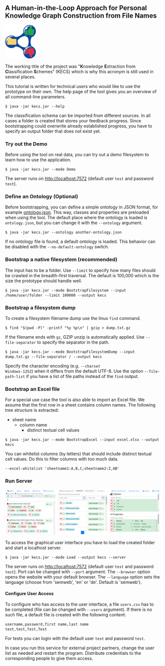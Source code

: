 ## A Human-in-the-Loop Approach for Personal Knowledge Graph Construction from File Names

![](img/icon-50.png)

The working title of the project was "<b>K</b>nowledge <b>E</b>xtraction from <b>C</b>lassification <b>S</b>chemes" (KECS) which is why
this acronym is still used in several places.


This tutorial is written for technical users who would like to use the prototype on their own.
The help page of the tool gives you an overview of all command-line parameters.
```
$ java -jar kecs.jar --help
```

The classification schema can be imported from different sources.
In all cases a folder is created that stores your feedback progress.
Since bootstrapping could overwrite already established progress, you have to specify an output folder that
does not exist yet.

### Try out the Demo

Before using the tool on real data, you can try out a demo filesystem to learn how to use the application.
```
$ java -jar kecs.jar --mode Demo
```
The server runs on <a target="_blank" href="http://localhost:7572">http://localhost:7572</a> (default user <code>test</code> and password <code>test</code>).


### Define an Ontology (Optional)

Before bootstrapping, you can define a simple ontology in JSON format, for example
[ontology.json](data/ontology.json).
This way, classes and properties are preloaded when using the tool.
The default place where the ontology is loaded is <code>ontology.json</code>,
but you can change it with the <code>--ontology</code> argument.
```
$ java -jar kecs.jar --ontology another-ontology.json
```
If no ontology file is found, a default ontology is loaded.
This behavior can be disabled with the <code>--no-default-ontology</code> switch.

### Bootstrap a native filesystem (recommended)

The input has to be a folder.
Use <code>--limit</code> to specify how many files should be crawled in the breadth-first traversal.
The default is 100,000 which is the size the prototype should handle well.
```
$ java -jar kecs.jar --mode BootstrapFilesystem --input /home/user/folder --limit 100000 --output kecs
```

### Bootstrap a filesystem dump

To create a filesystem filename dump use the linux <code>find</code> command.
```
$ find "$(pwd -P)" -printf "%y %p\n" | gzip > dump.txt.gz
```


If the filename ends with <code>gz</code>, GZIP unzip is automatically applied.
Use <code>--file-separator</code> to specify the separator in the path.
```
$ java -jar kecs.jar --mode BootstrapFilesystemDump --input dump.txt.gz --file-separator / --output kecs
```
Specify the character encoding (e.g. <code>--charset Windows-1252</code>) when it differs from the default UTF-8.
Use the option <code>--file-path-list</code> if you have a list of file paths instead of the <code>find</code> output.


### Bootstrap an Excel file

For a special use case the tool is also able to import an Excel file.
We assume that the first row in a sheet contains column names.
The following tree structure is extracted:
<ul>
    <li>
        sheet name
        <ul>
            <li>
                column name
                <ul>
                    <li>
                        distinct textual cell values
                    </li>
                </ul>
            </li>
        </ul>
    </li>
</ul>

```
$ java -jar kecs.jar --mode BootstrapExcel --input excel.xlsx --output kecs
```


You can whitelist columns (by letters) that should include distinct textual cell values.
Do this to filter columns with too much data.
```
--excel-whitelist 'sheetname1:A,B,C;sheetname2:Z,AB'
```


### Run Server

![](img/overview.png)

To access the graphical user interface you have to load the created folder and start a localhost server.
```
$ java -jar kecs.jar --mode Load --output kecs --server
```
The server runs on
<a target="_blank" href="http://localhost:7572">http://localhost:7572</a> (default user <code>test</code> and password <code>test</code>).
Port can be changed with <code>--port</code> argument.
The <code>--browser</code> option opens the website with your default browser.
The <code>--language</code> option sets the language (choose from 'semweb', 'en' or 'de'. Default is 'semweb').

#### Configure User Access


To configure who has access to the user interface, a file <code>users.csv</code> has to
be completed (file can be changed with <code>--users</code> argument).
If there is no such file, a default file is created with the following content:
```
username,password,first name,last name
test,test,Test,Test
```
For tests you can login with the default user <code>test</code> and password <code>test</code>.



In case you run this service for external project partners, change the user list as needed and restart the program.
Distribute credentials to the corresponding people to give them access.
